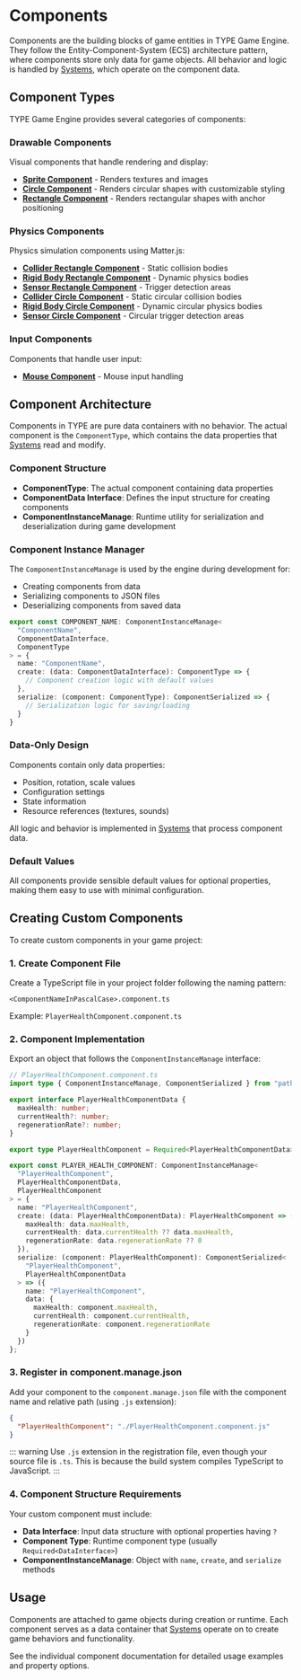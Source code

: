 # Components

Components are the building blocks of game entities in TYPE Game Engine. They follow the Entity-Component-System (ECS) architecture pattern, where components store only data for game objects. All behavior and logic is handled by [Systems](/systems), which operate on the component data.

## Component Types

TYPE Game Engine provides several categories of components:

### Drawable Components
Visual components that handle rendering and display:
- **[Sprite Component](/components/drawable/sprite)** - Renders textures and images
- **[Circle Component](/components/drawable/circle)** - Renders circular shapes with customizable styling
- **[Rectangle Component](/components/drawable/rectangle)** - Renders rectangular shapes with anchor positioning

### Physics Components  
Physics simulation components using Matter.js:
- **[Collider Rectangle Component](/components/physics/collider-rectangle)** - Static collision bodies
- **[Rigid Body Rectangle Component](/components/physics/rigid-body-rectangle)** - Dynamic physics bodies
- **[Sensor Rectangle Component](/components/physics/sensor-rectangle)** - Trigger detection areas
- **[Collider Circle Component](/components/physics/collider-circle)** - Static circular collision bodies
- **[Rigid Body Circle Component](/components/physics/rigid-body-circle)** - Dynamic circular physics bodies
- **[Sensor Circle Component](/components/physics/sensor-circle)** - Circular trigger detection areas

### Input Components
Components that handle user input:
- **[Mouse Component](/components/input/mouse)** - Mouse input handling

## Component Architecture

Components in TYPE are pure data containers with no behavior. The actual component is the `ComponentType`, which contains the data properties that [Systems](/systems) read and modify.

### Component Structure
- **ComponentType**: The actual component containing data properties
- **ComponentData Interface**: Defines the input structure for creating components
- **ComponentInstanceManage**: Runtime utility for serialization and deserialization during game development

### Component Instance Manager
The `ComponentInstanceManage` is used by the engine during development for:
- Creating components from data
- Serializing components to JSON files
- Deserializing components from saved data

```typescript
export const COMPONENT_NAME: ComponentInstanceManage<
  "ComponentName",
  ComponentDataInterface,
  ComponentType
> = {
  name: "ComponentName",
  create: (data: ComponentDataInterface): ComponentType => {
    // Component creation logic with default values
  },
  serialize: (component: ComponentType): ComponentSerialized => {
    // Serialization logic for saving/loading
  }
}
```

### Data-Only Design
Components contain only data properties:
- Position, rotation, scale values
- Configuration settings
- State information
- Resource references (textures, sounds)

All logic and behavior is implemented in [Systems](/systems) that process component data.

### Default Values
All components provide sensible default values for optional properties, making them easy to use with minimal configuration.

## Creating Custom Components

To create custom components in your game project:

### 1. Create Component File
Create a TypeScript file in your project folder following the naming pattern:
```
<ComponentNameInPascalCase>.component.ts
```

Example: `PlayerHealthComponent.component.ts`

### 2. Component Implementation
Export an object that follows the `ComponentInstanceManage` interface:

```typescript
// PlayerHealthComponent.component.ts
import type { ComponentInstanceManage, ComponentSerialized } from "path/to/ComponentInstanceManage";

export interface PlayerHealthComponentData {
  maxHealth: number;
  currentHealth?: number;
  regenerationRate?: number;
}

export type PlayerHealthComponent = Required<PlayerHealthComponentData>;

export const PLAYER_HEALTH_COMPONENT: ComponentInstanceManage<
  "PlayerHealthComponent",
  PlayerHealthComponentData,
  PlayerHealthComponent
> = {
  name: "PlayerHealthComponent",
  create: (data: PlayerHealthComponentData): PlayerHealthComponent => ({
    maxHealth: data.maxHealth,
    currentHealth: data.currentHealth ?? data.maxHealth,
    regenerationRate: data.regenerationRate ?? 0
  }),
  serialize: (component: PlayerHealthComponent): ComponentSerialized<
    "PlayerHealthComponent", 
    PlayerHealthComponentData
  > => ({
    name: "PlayerHealthComponent",
    data: {
      maxHealth: component.maxHealth,
      currentHealth: component.currentHealth,
      regenerationRate: component.regenerationRate
    }
  })
};
```

### 3. Register in component.manage.json
Add your component to the `component.manage.json` file with the component name and relative path (using `.js` extension):

```json
{
  "PlayerHealthComponent": "./PlayerHealthComponent.component.js"
}
```

::: warning
Use `.js` extension in the registration file, even though your source file is `.ts`. This is because the build system compiles TypeScript to JavaScript.
:::

### 4. Component Structure Requirements
Your custom component must include:
- **Data Interface**: Input data structure with optional properties having `?`
- **Component Type**: Runtime component type (usually `Required<DataInterface>`)
- **ComponentInstanceManage**: Object with `name`, `create`, and `serialize` methods

## Usage

Components are attached to game objects during creation or runtime. Each component serves as a data container that [Systems](/systems) operate on to create game behaviors and functionality.

See the individual component documentation for detailed usage examples and property options.